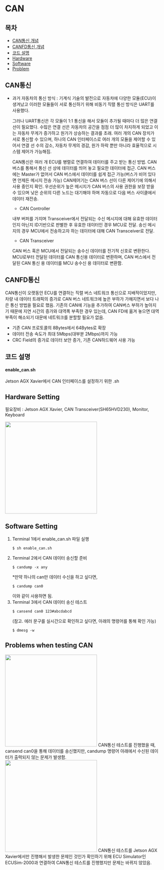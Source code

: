 # CAN

## 목차
* [CAN통신 개념](#CAN통신)
* [CANFD통신 개념](#CANFD통신)
* [코드 설명](#코드-설명)
* [Hardware](#Hardware-Setting)
* [Software](#Software-Setting)
* [Problem](#Problems-when-testing-CAN)

## CAN통신
* 과거 자동차의 통신 방식 : 기계식
    기술의 발전으로 자동차에 다양한 모듈(ECU)이 생겨났고 이러한 모듈들이 서로 통신하기 위해 비동기 직렬 통신 방식은 UART를 사용했다.
  
    그러나 UART통신은 각 모듈이 1:1 통신을 해서 모듈이 추가될 때마다 더 많은 연결 선이 필요했다. 수많은 연결 선은 자동차의 공간을 점점 더 많이 차지하게 되었고 이는 자동차 무게가 증가하고 원가가 상승하는 결과를 초래.
    여러 개의 CAN 장치가 서로 통신할 수 있으며, 하나의 CAN 인터페이스로 여러 개의 모듈을 제어할 수 있어서 연결 선 수의 감소, 자동차 무게의 경감, 원가 하락 뿐만 아니라 효율적으로 시스템 제어가 가능해짐.
  
    CAN통신은 여러 개 ECU를 병렬로 연결하여 데이터를 주고 받는 통신 방법. CAN버스를 통해서 통신 선 상에 데이터를 띄어 놓고 필요한 데이터에 접근.
    CAN 버스에는 Master가 없어서 CAN 버스에서 데이터를 쉽게 접근 가능(버스가 비어 있다면 언제든 메시지 전송 가능) 
    CAN제어기는 CAN 버스 선이 다른 제어기에 의해서 사용 중인지 확인.
    우선순위가 높은 메시지가 CAN 버스의 사용 권한을 보장 받을 수 있으며 낮은 순위의 다른 노드는 대기해야 하며 자동으로 다음 버스 사이클에서 데이터 재전송.

	* CAN Controller

   	내부 버퍼를 가지며 Transceiver에서 전달되는 수신 메시지에 대해 유효한 데이터인지 아닌지 ID기반으로 판별한 후 유효한 데이터인 경우 MCU로 전달. 송신 메시지의 경우 MCU에서 전송하고자 하는 데이터에 대해 CAN Transceiver로 전달.

	* CAN Transceiver
	
 	CAN 버스 혹은 MCU에서 전달되는 송수신 데이터를 전기적 신호로 변환한다. MCU로부터 전달된 데이터를 CAN 통신용 데이터로 변환하며, CAN 버스에서 전달된 CAN 통신 용 데이터를 MCU 송수신 용 데이터로 변환함.
## CANFD통신
CAN통신이 오랫동안 ECU를 연결하는 직렬 버스 네트워크 통신으로 지배적이었지만, 차량 내 데이터 트래픽의 증가로 CAN 버스 네트워크에 높은 부하가 가해지면서 보다 나은 통신 방법을 필요로 했음.
    기존의 CAN에 기능을 추가하여 CAN버스 부하가 높아지기 때문에 지연 시간의 증가와 대역폭 부족한 경우 있는데, CAN FD에 옮겨 놓으면 대역 부족이 해소되기 대문에 네트워크를 분할할 필요가 없음.
    
* 기존 CAN 프로토콜의 8Bytes에서 64Bytes로 확장
* 데이터 전송 속도가 최대 5Mbps(대부분 2Mbps)까지 가능
* CRC Field의 증가로 데이터 보안 증가, 기존 CAN하드웨어 사용 가능

## 코드 설명
#### enable_can.sh
Jetson AGX Xavier에서 CAN 인터페이스를 설정하기 위한 .sh
## Hardware Setting
필요장비 : Jetson AGX Xavier, CAN Transceiver(SH65HVD230), Monitor, Keyboard

<img src="/img/jetson_xavier_harware_connection.png" width="300" height="300">

## Software Setting
1. Terminal 1에서 enable_can.sh 파일 실행
   ```
   $ sh enable_can.sh
   ```
2. Terminal 2에서 CAN 데이터 송신할 준비
   ```
   $ candump -x any
   ```
   *만약 하나의 can만 데이터 수신을 하고 싶다면,
   ```
   $ candump can0
   ```
   이와 같이 사용하면 됨.
3. Terminal 3에서 CAN 데이터 송신 테스트
   ```
   $ cansend can0 123#abcdabcd
   ```
   (참고. 에러 문구를 실시간으로 확인하고 싶다면, 아래의 명령어를 통해 확인 가능)
   ```
   $ dmesg -w
   ```
## Problems when testing CAN

<img src="/img/cansend_error_final.png" width="300" height="300">
CAN통신 테스트를 진행했을 때, cansend can0을 통해 데이터를 송신했지만,
candump 명령어 아래에서 수신된 데이터가 출력되지 않는 문제가 발생함.

<img src="/img/cansend_error_ecusim-2000.png" width="300" height="300">
CAN통신 테스트를 Jetson AGX Xavier에서만 진행해서 발생한 문제인 것인가 확인하기 위해
ECU Simulator인 ECUSim-2000과 연결하여 CAN통신 테스트를 진행했지만 문제는 바뀌지 않았음.
